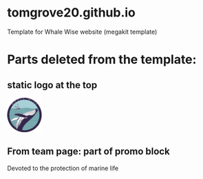 # tomgrove20.github.io
Template for Whale Wise website (megakit template)



# Parts deleted from the template:

## static logo at the top
<img class="s-header__logo-img s-header__logo-img-shrink" src="img/WWLogo.gif" width="80" height="80" alt="Whale Wise logo">

## From team page: part of promo block
<p class="text-uppercase g-font-size-14--xs g-font-weight--700 g-color--white g-letter-spacing--2 g-margin-b-25--xs">Devoted to the protection of marine life</p>
